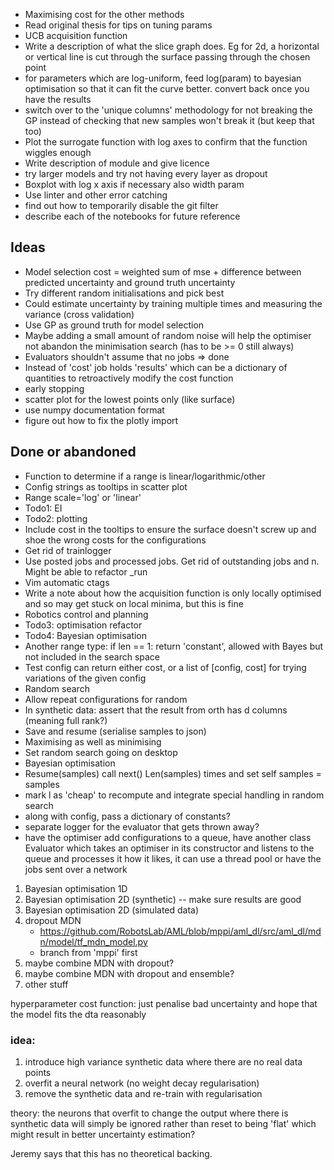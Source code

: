- Maximising cost for the other methods
- Read original thesis for tips on tuning params
- UCB acquisition function
- Write a description of what the slice graph does. Eg for 2d, a horizontal or vertical line is cut through the surface passing through the chosen point
- for parameters which are log-uniform, feed log(param) to bayesian optimisation so that it can fit the curve better. convert back once you have the results
- switch over to the 'unique columns' methodology for not breaking the GP instead of checking that new samples won't break it (but keep that too)
- Plot the surrogate function with log axes to confirm that the function wiggles enough
- Write description of module and give licence
- try larger models and try not having every layer as dropout
- Boxplot with log x axis if necessary also width param
- Use linter and other error catching
- find out how to temporarily disable the git filter
- describe each of the notebooks for future reference

## Ideas
- Model selection cost = weighted sum of mse + difference between predicted uncertainty and ground truth uncertainty
- Try different random initialisations and pick best
- Could estimate uncertainty by training multiple times and measuring the variance (cross validation)
- Use GP as ground truth for model selection
- Maybe adding a small amount of random noise will help the optimiser not abandon the minimisation search (has to be >= 0 still always)
- Evaluators shouldn't assume that no jobs => done
- Instead of 'cost' job holds 'results' which can be a dictionary of quantities to retroactively modify the cost function
- early stopping
- scatter plot for the lowest points only (like surface)
- use numpy documentation format
- figure out how to fix the plotly import


## Done or abandoned
- Function to determine if a range is linear/logarithmic/other
- Config strings as tooltips in scatter plot
- Range scale='log' or 'linear'
- Todo1: EI
- Todo2: plotting
- Include cost in the tooltips to ensure the surface doesn't screw up and shoe the wrong costs for the configurations
- Get rid of trainlogger
- Use posted jobs and processed jobs. Get rid of outstanding jobs and n. Might be able to refactor _run
- Vim automatic ctags
- Write a note about how the acquisition function is only locally optimised and so may get stuck on local minima, but this is fine
- Robotics control and planning
- Todo3: optimisation refactor
- Todo4: Bayesian optimisation
- Another range type: if len == 1: return 'constant', allowed with Bayes but not included in the search space
- Test config can return either cost, or a list of [config, cost] for trying variations of the given config
- Random search
- Allow repeat configurations for random
- In synthetic data: assert that the result from orth has d columns (meaning full rank?)
- Save and resume (serialise samples to json)
- Maximising as well as minimising
- Set random search going on desktop
- Bayesian optimisation
- Resume(samples) call next() Len(samples) times and set self samples = samples
- mark l as 'cheap' to recompute and integrate special handling in random search
- along with config, pass a dictionary of constants?
- separate logger for the evaluator that gets thrown away?
- have the optimiser add configurations to a queue, have another class Evaluator which takes an optimiser in its constructor and listens to the queue and processes it how it likes, it can use a thread pool or have the jobs sent over a network















1. Bayesian optimisation 1D
2. Bayesian optimisation 2D (synthetic)
-- make sure results are good
3. Bayesian optimisation 2D (simulated data)
4. dropout MDN
    - https://github.com/RobotsLab/AML/blob/mppi/aml_dl/src/aml_dl/mdn/model/tf_mdn_model.py
    - branch from 'mppi' first
5. maybe combine MDN with dropout?
6. maybe combine MDN with dropout and ensemble?
7. other stuff


hyperparameter cost function: just penalise bad uncertainty and hope that the model fits the dta reasonably


### idea:
1. introduce high variance synthetic data where there are no real data points
2. overfit a neural network (no weight decay regularisation)
3. remove the synthetic data and re-train with regularisation

theory: the neurons that overfit to change the output where there is synthetic data will simply be ignored rather than reset to being 'flat' which might result in better uncertainty estimation?

Jeremy says that this has no theoretical backing.
